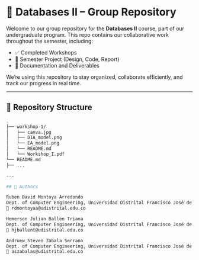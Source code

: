 # 📘 Databases II – Group Repository

Welcome to our group repository for the **Databases II** course, part of our undergraduate program. This repo contains our collaborative work throughout the semester, including:

- ✅ Completed Workshops  
- 💼 Semester Project (Design, Code, Report)  
- 📄 Documentation and Deliverables

We’re using this repository to stay organized, collaborate efficiently, and track our progress in real time.

---
## 📂 Repository Structure

```bash
.
├── workshop-1/
│   ├── canva.jpg
│   ├── DIA_model.png
│   └── EA_model.png
│   └── README.md
│   └── Workshop_I.pdf
└── README.md
├── ...

---

## 👥 Authors

Ruben David Montoya Arredondo  
Dept. of Computer Engineering, Universidad Distrital Francisco José de Caldas  
📧 rdmontoyaa@udistrital.edu.co  

Hemerson Julian Ballen Triana  
Dept. of Computer Engineering, Universidad Distrital Francisco José de Caldas  
📧 hjballent@udistrital.edu.co  

Andruew Steven Zabala Serrano  
Dept. of Computer Engineering, Universidad Distrital Francisco José de Caldas  
📧 aszabalas@udistrital.edu.co  


